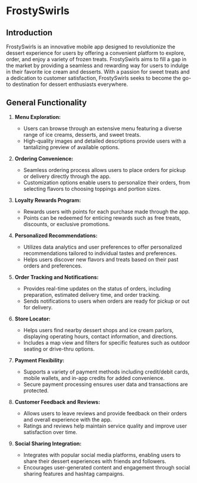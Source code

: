 
# FrostySwirls

## Introduction

FrostySwirls is an innovative mobile app designed to revolutionize the dessert experience for users by offering a convenient platform to explore, order, and enjoy a variety of frozen treats. FrostySwirls aims to fill a gap in the market by providing a seamless and rewarding way for users to indulge in their favorite ice cream and desserts. With a passion for sweet treats and a dedication to customer satisfaction, FrostySwirls seeks to become the go-to destination for dessert enthusiasts everywhere.

## General Functionality

1. **Menu Exploration:**
   - Users can browse through an extensive menu featuring a diverse range of ice creams, desserts, and sweet treats.
   - High-quality images and detailed descriptions provide users with a tantalizing preview of available options.

2. **Ordering Convenience:**
   - Seamless ordering process allows users to place orders for pickup or delivery directly through the app.
   - Customization options enable users to personalize their orders, from selecting flavors to choosing toppings and portion sizes.

3. **Loyalty Rewards Program:**
   - Rewards users with points for each purchase made through the app.
   - Points can be redeemed for enticing rewards such as free treats, discounts, or exclusive promotions.

4. **Personalized Recommendations:**
   - Utilizes data analytics and user preferences to offer personalized recommendations tailored to individual tastes and preferences.
   - Helps users discover new flavors and treats based on their past orders and preferences.

5. **Order Tracking and Notifications:**
   - Provides real-time updates on the status of orders, including preparation, estimated delivery time, and order tracking.
   - Sends notifications to users when orders are ready for pickup or out for delivery.

6. **Store Locator:**
   - Helps users find nearby dessert shops and ice cream parlors, displaying operating hours, contact information, and directions.
   - Includes a map view and filters for specific features such as outdoor seating or drive-thru options.

7. **Payment Flexibility:**
   - Supports a variety of payment methods including credit/debit cards, mobile wallets, and in-app credits for added convenience.
   - Secure payment processing ensures user data and transactions are protected.

8. **Customer Feedback and Reviews:**
   - Allows users to leave reviews and provide feedback on their orders and overall experience with the app.
   - Ratings and reviews help maintain service quality and improve user satisfaction over time.

9. **Social Sharing Integration:**
   - Integrates with popular social media platforms, enabling users to share their dessert experiences with friends and followers.
   - Encourages user-generated content and engagement through social sharing features and hashtag campaigns.
